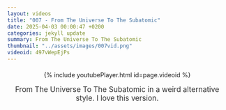 ```yaml
---
layout: videos
title: "007 - From The Universe To The Subatomic"
date: 2025-04-03 00:00:47 +0200
categories: jekyll update
summary: From The Universe To The Subatomic
thumbnail: "../assets/images/007vid.png"
videoid: 497vWepEjPs
---
```


<div style="text-align: center; margin-top: 20px;">
  {% include youtubePlayer.html id=page.videoid %}
  <p style="margin-top: 15px; font-size: 1.2em; color: #333;">
    From The Universe To The Subatomic in a weird alternative style. I love this version.
  </p>
</div>
